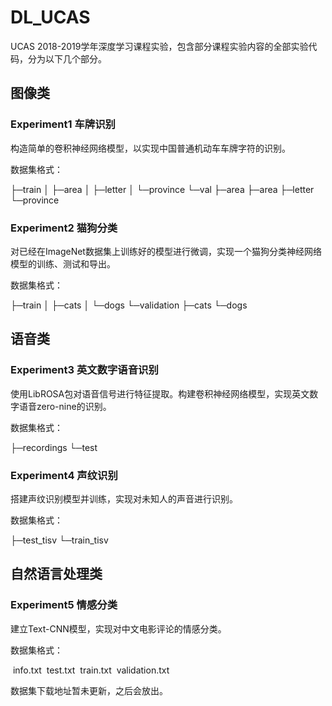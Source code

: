 # DL_UCAS

UCAS 2018-2019学年深度学习课程实验，包含部分课程实验内容的全部实验代码，分为以下几个部分。

## 图像类

### Experiment1 车牌识别

构造简单的卷积神经网络模型，以实现中国普通机动车车牌字符的识别。

数据集格式：

├─train
│  ├─area
│  ├─letter
│  └─province
└─val
    ├─area
    ├─area
    ├─letter
    └─province

### Experiment2 猫狗分类

对已经在ImageNet数据集上训练好的模型进行微调，实现一个猫狗分类神经网络模型的训练、测试和导出。

数据集格式：

├─train
│  ├─cats
│  └─dogs
└─validation
    ├─cats
    └─dogs

## 语音类

### Experiment3 英文数字语音识别


使用LibROSA包对语音信号进行特征提取。构建卷积神经网络模型，实现英文数字语音zero-nine的识别。

数据集格式：

├─recordings
└─test

### Experiment4 声纹识别

搭建声纹识别模型并训练，实现对未知人的声音进行识别。

数据集格式：

├─test_tisv
└─train_tisv

## 自然语言处理类

### Experiment5 情感分类

建立Text-CNN模型，实现对中文电影评论的情感分类。

数据集格式：

​    info.txt
​    test.txt
​    train.txt
​    validation.txt

数据集下载地址暂未更新，之后会放出。
